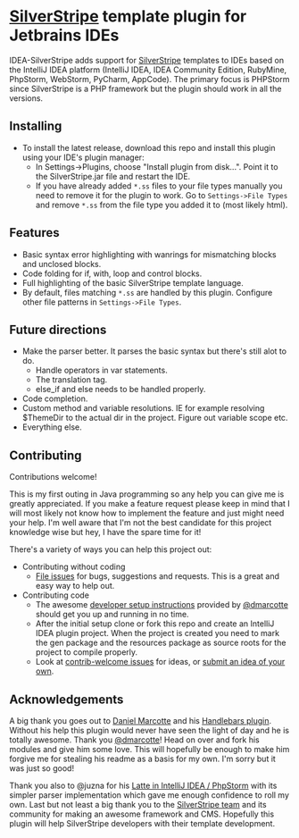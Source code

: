 # [SilverStripe](http://silverstripe.org/) template plugin for Jetbrains IDEs

IDEA-SilverStripe adds support for [SilverStripe](http://silverstripe.org/) templates to IDEs based on the IntelliJ IDEA platform (IntelliJ IDEA, IDEA Community Edition, RubyMine, PhpStorm, WebStorm, PyCharm, AppCode).
The primary focus is PHPStorm since SilverStripe is a PHP framework but the plugin should work in all the versions.

## Installing
* To install the latest release, download this repo and install this plugin using your IDE's plugin manager:
  * In Settings->Plugins, choose "Install plugin from disk...".  Point it to the SilverStripe.jar file and restart the IDE.
  * If you have already added `*.ss` files to your file types manually you need to remove it for the plugin to work. Go to `Settings->File Types` and remove `*.ss` from the file type you added it to (most likely html).

## Features
* Basic syntax error highlighting with wanrings for mismatching blocks and unclosed blocks.
* Code folding for if, with, loop and control blocks.
* Full highlighting of the basic SilverStripe template language.
* By default, files matching `*.ss` are handled by this plugin.  Configure other file patterns in `Settings->File Types`.

## Future directions
* Make the parser better. It parses the basic syntax but there's still alot to do.
  * Handle operators in var statements.
  * The translation tag.
  * else_if and else needs to be handled properly.
* Code completion.
* Custom method and variable resolutions. IE for example resolving $ThemeDir to the actual dir in the project. Figure out variable scope etc.
* Everything else.

## Contributing
Contributions welcome!

This is my first outing in Java programming so any help you can give me is greatly appreciated.
If you make a feature request please keep in mind that I will most likely not know how to implement the feature and just might need your help.
I'm well aware that I'm not the best candidate for this project knowledge wise but hey, I have the spare time for it!

There's a variety of ways you can help this project out:

* Contributing without coding
    * [File issues](https://github.com/raket/idea-silverstripe/issues/new) for bugs, suggestions and requests.  This is a great and easy way to help out.
* Contributing code
    * The awesome [developer setup instructions](https://github.com/dmarcotte/idea-handlebars/blob/master/developer_environment.md) provided by [@dmarcotte](https://github.com/dmarcotte) should get you up and running in no time.
    * After the initial setup clone or fork this repo and create an IntelliJ IDEA plugin project. When the project is created you need to mark the gen package and the resources package as source roots for the project to compile properly.
    * Look at [contrib-welcome issues](https://github.com/raket/idea-silverstripe/issues?direction=desc&labels=contrib-welcome&page=1&sort=created&state=open) for ideas, or [submit an idea of your own](https://github.com/raket/idea-silverstripe/issues/new).

## Acknowledgements
A big thank you goes out to [Daniel Marcotte](https://github.com/dmarcotte) and his [Handlebars plugin](https://github.com/dmarcotte/idea-handlebars).
Without his help this plugin would never have seen the light of day and he is totally awesome. Thank you [@dmarcotte](https://github.com/dmarcotte)!
Head on over and fork his modules and give him some love. This will hopefully be enough to make him forgive me for stealing his readme as a basis for my own.
I'm sorry but it was just so good!

Thank you also to @juzna for his [Latte in IntelliJ IDEA / PhpStorm](https://github.com/juzna/intellij-latte) with its simpler parser implementation which gave me enough confidence to roll my own.
Last but not least a big thank you to the [SilverStripe team](https://github.com/silverstripe) and its community for making an awesome framework and CMS.
Hopefully this plugin will help SilverStripe developers with their template development.
